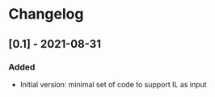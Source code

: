 # Changelog

## [0.1] - 2021-08-31

### Added
- Initial version: minimal set of code to support IL as input

